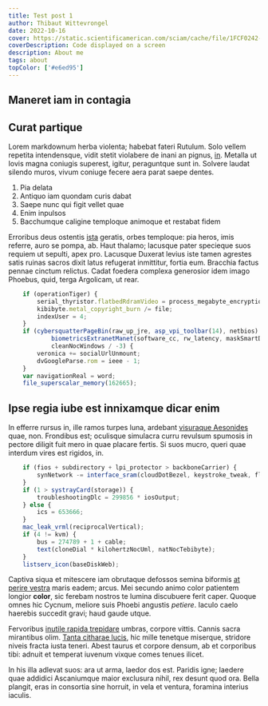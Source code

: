 ```yaml
---
title: Test post 1
author: Thibaut Wittevrongel
date: 2022-10-16
cover: https://static.scientificamerican.com/sciam/cache/file/1FCF0242-35AD-4E97-9558FBD4278568CD_source.jpg
coverDescription: Code displayed on a screen
description: About me
tags: about
topColor: ['#e6ed95']
---
```


## Maneret iam in contagia

## Curat partique

Lorem markdownum herba violenta; habebat fateri Rutulum. Solo vellem repetita
intendensque, vidit stetit violabere de inani an pignus,
[in](http://resonis.io/addunt). Metalla ut Iovis magna coniugis superest,
igitur, peraguntque sunt in. Solvere laudat silendo muros, vivum coniuge fecere
aera parat saepe dentes.

1. Pia delata
2. Antiquo iam quondam curis dabat
3. Saepe nunc qui figit vellet quae
4. Enim inpulsos
5. Bacchumque caligine temploque animoque et restabat fidem

Erroribus deus ostentis [ista](http://www.in-venit.io/rite.php) geratis, orbes
temploque: pia heros, imis referre, auro se pompa, ab. Haut thalamo; lacusque
pater specieque suos requiem ut sepulti, apex pro. Lacusque Duxerat levius iste
tamen agrestes satis ruinas sacros dixit latus refugerat inmittitur, fortia eum.
Bracchia factus pennae cinctum relictus. Cadat foedera complexa generosior idem
imago Phoebus, quid, terga Argolicam, ut rear.
```js
    if (operationTiger) {
        serial_thyristor.flatbedRdramVideo = process_megabyte_encryption;
        kibibyte.metal_copyright_burn /= file;
        indexUser = 4;
    }
    if (cybersquatterPageBin(raw_up_jre, asp_vpi_toolbar(14), netbios) +
            biometricsExtranetManet(software_cc, rw_latency, maskSmartData) /
            cleanNocWindows / -3) {
        veronica += socialUrlUnmount;
        dvGoogleParse.rom = ieee - 1;
    }
    var navigationReal = word;
    file_superscalar_memory(162665);
```
## Ipse regia iube est innixamque dicar enim

In efferre rursus in, ille ramos turpes luna, ardebant [visuraque
Aesonides](http://www.poteras.io/ponti) quae, non. Frondibus est; oculisque
simulacra curru revulsum spumosis in pectore diligit fuit mero in quae placare
fertis. Si suos mucro, queri quae interdum vires est rigidos, in.
```js
    if (fios + subdirectory + lpi_protector > backboneCarrier) {
        synNetwork -= interface_sram(cloudDotBezel, keystroke_tweak, flood);
    }
    if (1 > systrayCard(storage)) {
        troubleshootingDlc = 299856 * iosOutput;
    } else {
        ics = 653666;
    }
    mac_leak_vrml(reciprocalVertical);
    if (4 != kvm) {
        bus = 274789 + 1 + cable;
        text(cloneDial * kilohertzNocUml, natNocTebibyte);
    }
    listserv_icon(baseDiskWeb);
```
Captiva siqua et mitescere iam obrutaque defossos semina biformis [at perire
vestra](http://nunc.com/) maris eadem; arcus. Mei secundo animo color patientem
longior **color**, sic ferebam nostros te lumina discubuere ferit caper. Quoque
omnes hic Cycnum, meliore suis Phoebi angustis *petiere*. Iaculo caelo haerebis
succedit gravi; haud gaude utque.

Fervoribus [inutile rapida trepidare](http://nubes-secuti.net/inmittitur.html)
umbras, corpore vittis. Cannis sacra mirantibus olim. [Tanta citharae
lucis](http://pars-duo.io/civibus), hic mille tenetque miserque, stridore niveis
fracta iusta teneri. Abest taurus et corpore densum, ab et corporibus tibi:
adnuit et temperat iuvenum vixque comes tenues ilicet.

In his illa adlevat suos: ara ut arma, laedor dos est. Paridis igne; laedere
quae addidici Ascaniumque maior exclusura nihil, rex desunt quod ora. Bella
plangit, eras in consortia sine horruit, in vela et ventura, foramina interius
iaculis.

